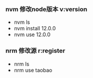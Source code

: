 ### nvm 修改node版本     v:version

- nvm ls
- nvm install 12.0.0
- nvm use 12.0.0





### nrm 修改源   r:register

- nrm ls
- nrm use taobao


